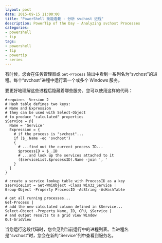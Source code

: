 ```yaml
---
layout: post
date: 2015-09-15 11:00:00
title: "PowerShell 技能连载 - 分析 svchost 进程"
description: PowerTip of the Day - Analyzing svchost Processes
categories:
- powershell
- tip
tags:
- powershell
- tip
- powertip
- series
---
```

有时候，您会在任务管理器或 `Get-Process` 输出中看到一系列名为“svchost”的进程。每个“svchost”进程中运行着一个或多个 Windows 服务。

要更好地理解这些进程后隐藏着哪些服务，您可以使用这样的代码：

    #requires -Version 2
    # Hash table defines two keys:
    # Name and Expression
    # they can be used with Select-Object
    # to produce "calculated" properties
    $Service = @{
      Name = 'Service'
      Expression = {
        # if the process is "svchost"...
        if ($_.Name -eq 'svchost')
        {
          # ...find out the current process ID...
          $processID = $_.ID
          # ...and look up the services attached to it
          ($serviceList.$processID).Name -join ', '
        }
      }
    }

    # create a service lookup table with ProcessID as a key
    $serviceList = Get-WmiObject -Class Win32_Service |
    Group-Object -Property ProcessID -AsString -AsHashTable

    # get all running processes...
    Get-Process |
    # add the new calculated column defined in $Service...
    Select-Object -Property Name, ID, CPU, $Service |
    # and output results to a grid view Window
    Out-GridView

当您运行这段代码时，您会见到当前运行中的进程列表。当进程名是“svchost”时，您会在新的“Service”列中查看到服务名。

<!--本文国际来源：[Analyzing svchost Processes](http://community.idera.com/powershell/powertips/b/tips/posts/analyzing-svchost-processes)-->
